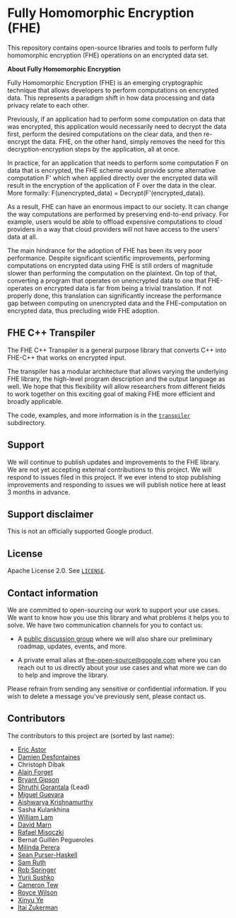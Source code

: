 # Fully Homomorphic Encryption (FHE)

This repository contains open-source libraries and tools to perform fully
homomorphic encryption (FHE) operations on an encrypted data set.

**About Fully Homomorphic Encryption**

Fully Homomorphic Encryption (FHE) is an emerging cryptographic technique that
allows developers to perform computations on encrypted data. This represents a
paradigm shift in how data processing and data privacy relate to each other.

Previously, if an application had to perform some computation on data that was
encrypted, this application would necessarily need to decrypt the data first,
perform the desired computations on the clear data, and then re-encrypt the
data. FHE, on the other hand, simply removes the need for this
decryption-encryption steps by the application, all at once.

In practice, for an application that needs to perform some computation F on data
that is encrypted, the FHE scheme would provide some alternative computation F'
which when applied directly over the encrypted data will result in the
encryption of the application of F over the data in the clear. More formally:
F(unencrypted_data) = Decrypt(F'(encrypted_data)).

As a result, FHE can have an enormous impact to our society. It can change the
way computations are performed by preserving end-to-end privacy. For example,
users would be able to offload expensive computations to cloud providers in a
way that cloud providers will not have access to the users' data at all.

The main hindrance for the adoption of FHE has been its very poor performance.
Despite significant scientific improvements, performing computations on
encrypted data using FHE is still orders of magnitude slower than performing the
computation on the plaintext. On top of that, converting a program that operates
on unencrypted data to one that FHE-operates on encrypted data is far from being
a trivial translation. If not properly done, this translation can significantly
increase the performance gap between computing on unencrypted data and the 
FHE-computation on encrypted data, thus precluding wide FHE adoption.

## FHE C++ Transpiler

The FHE C++ Transpiler is a general purpose library that converts C++ into
FHE-C++ that works on encrypted input.

The transpiler has a modular architecture that allows varying the underlying FHE
library, the high-level program description and the output language as well. We
hope that this flexibility will allow researchers from different fields to work
together on this exciting goal of making FHE more efficient and broadly
applicable.

The code, examples, and more information is in the [`transpiler`](./transpiler/)
subdirectory.

## Support

We will continue to publish updates and improvements to the FHE library. We are
not yet accepting external contributions to this project. We will respond to
issues filed in this project. If we ever intend to stop publishing improvements
and responding to issues we will publish notice here at least 3 months in
advance.

## Support disclaimer

This is not an officially supported Google product.

## License

Apache License 2.0. See [`LICENSE`](./LICENSE).

## Contact information

We are committed to open-sourcing our work to support your use cases. We want to
know how you use this library and what problems it helps you to solve. We have
two communication channels for you to contact us:

* A [public discussion group](https://groups.google.com/g/fhe-open-source-users)
where we will also share our preliminary roadmap, updates, events, and more.

* A private email alias at
[fhe-open-source@google.com](mailto:fhe-open-source@google.com)
where you can reach out to us directly about your use cases and what more we can
do to help and improve the library.

Please refrain from sending any sensitive or confidential information. If you
wish to delete a message you've previously sent, please contact us.

## Contributors

The contributors to this project are (sorted by last name):

- [Eric Astor](https://github.com/ericastor)
- [Damien Desfontaines](https://desfontain.es/serious.html)
- Christoph Dibak
- [Alain Forget](https://people.scs.carleton.ca/~aforget/)
- [Bryant Gipson](https://www.linkedin.com/in/bryant-gipson-33478419)
- [Shruthi Gorantala](https://github.com/code-perspective) (Lead)
- [Miguel Guevara](https://www.linkedin.com/in/miguel-guevara-8a5a332a)
- [Aishwarya Krishnamurthy](https://www.linkedin.com/in/aishe-k)
- Sasha Kulankhina
- [William Lam](https://www.linkedin.com/in/william-m-lam)
- [David Marn](http://dmarn.org)
- [Rafael Misoczki](https://www.linkedin.com/in/rafael-misoczki-phd-24b33013)
- Bernat Guillén Pegueroles
- [Milinda Perera](https://milinda-perera.com)
- [Sean Purser-Haskell](https://www.linkedin.com/in/sean-purser-haskell-30b5268)
- [Sam Ruth](https://www.linkedin.com/in/samuelruth)
- [Rob Springer](https://github.com/RobSpringer)
- [Yurii Sushko](https://www.linkedin.com/in/midnighter)
- [Cameron Tew](https://github.com/cam2337)
- [Royce Wilson](https://research.google/people/RoyceJWilson)
- [Xinyu Ye](https://github.com/xinyuye)
- [Itai Zukerman](https://github.com/izuk)
